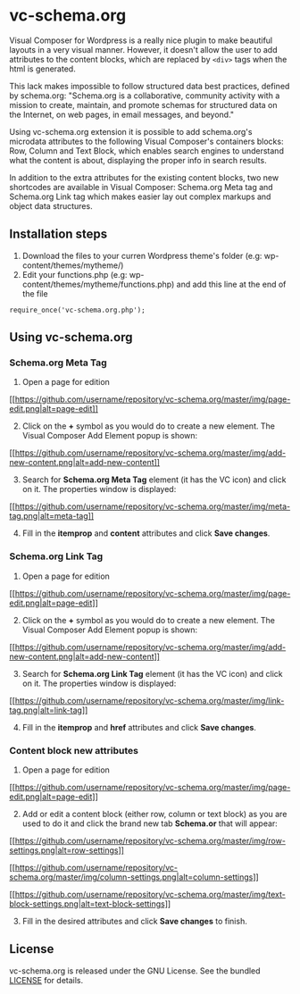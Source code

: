 # vc-schema.org

Visual Composer for Wordpress is a really nice plugin to make beautiful layouts in a very visual manner. However, it doesn't allow the user to add attributes to the content blocks, which are replaced by ``<div>`` tags when the html is generated. 

This lack makes impossible to follow structured data best practices, defined by schema.org:
"Schema.org is a collaborative, community activity with a mission to create, maintain, and promote schemas for structured data on the Internet, on web pages, in email messages, and beyond."

Using vc-schema.org extension it is possible to add schema.org's microdata attributes to the following Visual Composer's containers blocks: Row, Column and Text Block, which enables search engines to understand what the content is about, displaying the proper info in search results.

In addition to the extra attributes for the existing content blocks, two new shortcodes are available in Visual Composer: Schema.org Meta tag and Schema.org Link tag which makes easier lay out complex markups and object data structures.


## Installation steps

1. Download the files to your curren Wordpress theme's folder (e.g: wp-content/themes/mytheme/)
2. Edit your functions.php (e.g: wp-content/themes/mytheme/functions.php) and add this line at the end of the file
```
require_once('vc-schema.org.php');
```

## Using vc-schema.org

### Schema.org Meta Tag

1. Open a page for edition

[[https://github.com/username/repository/vc-schema.org/master/img/page-edit.png|alt=page-edit]]

2. Click on the **+** symbol as you would do to create a new element. The Visual Composer Add Element popup is shown:

[[https://github.com/username/repository/vc-schema.org/master/img/add-new-content.png|alt=add-new-content]]

3. Search for **Schema.org Meta Tag** element (it has the VC icon) and click on it. The properties window is displayed:

[[https://github.com/username/repository/vc-schema.org/master/img/meta-tag.png|alt=meta-tag]]

4. Fill in the **itemprop** and **content** attributes and click **Save changes**.


### Schema.org Link Tag

1. Open a page for edition

[[https://github.com/username/repository/vc-schema.org/master/img/page-edit.png|alt=page-edit]]

2. Click on the **+** symbol as you would do to create a new element. The Visual Composer Add Element popup is shown:

[[https://github.com/username/repository/vc-schema.org/master/img/add-new-content.png|alt=add-new-content]]

3. Search for **Schema.org Link Tag** element (it has the VC icon) and click on it. The properties window is displayed:

[[https://github.com/username/repository/vc-schema.org/master/img/link-tag.png|alt=link-tag]]

4. Fill in the **itemprop** and **href** attributes and click **Save changes**.


### Content block new attributes

1. Open a page for edition

[[https://github.com/username/repository/vc-schema.org/master/img/page-edit.png|alt=page-edit]]

2. Add or edit a content block (either row, column or text block) as you are used to do it and click the brand new tab **Schema.or** that will appear:

[[https://github.com/username/repository/vc-schema.org/master/img/row-settings.png|alt=row-settings]]

[[https://github.com/username/repository/vc-schema.org/master/img/column-settings.png|alt=column-settings]]

[[https://github.com/username/repository/vc-schema.org/master/img/text-block-settings.png|alt=text-block-settings]]

3. Fill in the desired attributes and click **Save changes** to finish.

## License
vc-schema.org is released under the GNU License. See the bundled [LICENSE](LICENSE)
for details.
